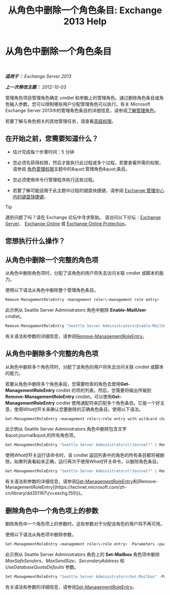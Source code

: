 ﻿---
title: '从角色中删除一个角色条目: Exchange 2013 Help'
TOCTitle: 从角色中删除一个角色条目
ms:assetid: 4736367a-750f-44d3-8a20-5149bd35e9ff
ms:mtpsurl: https://technet.microsoft.com/zh-cn/library/Dd297947(v=EXCHG.150)
ms:contentKeyID: 50490463
ms.date: 05/21/2018
mtps_version: v=EXCHG.150
ms.translationtype: MT
---

# 从角色中删除一个角色条目

 

_**适用于：** Exchange Server 2013_

_**上一次修改主题：** 2012-10-03_

管理角色项目管理角色确定 cmdlet 和参数上的管理角色。通过删除角色条目或角色输入参数，您可以限制哪些用户分配管理角色可以执行。有关 Microsoft Exchange Server 2013中的管理角色条目的详细信息，请参阅[了解管理角色](understanding-management-roles-exchange-2013-help.md)。

若要了解与角色相关的其他管理任务，请查看[高级权限](advanced-permissions-exchange-2013-help.md)。

## 在开始之前，您需要知道什么？

  - 估计完成每个步骤时间：5 分钟

  - 您必须先获得权限，然后才能执行此过程或多个过程。若要查看所需的权限，请参阅 [角色管理权限](role-management-permissions-exchange-2013-help.md)主题中的\&quot;管理角色\&quot;条目。

  - 您必须使用命令行管理程序执行这些过程。

  - 若要了解可能适用于此主题中过程的键盘快捷键，请参阅 [Exchange 管理中心内的键盘快捷键](keyboard-shortcuts-in-the-exchange-admin-center-exchange-online-protection-help.md)。

> [!TIP]  
> 遇到问题了吗？请在 Exchange 论坛中寻求帮助。 请访问以下论坛：<a href="https://go.microsoft.com/fwlink/p/?linkid=60612">Exchange Server</a>、 <a href="https://go.microsoft.com/fwlink/p/?linkid=267542">Exchange Online</a> 或 <a href="https://go.microsoft.com/fwlink/p/?linkid=285351">Exchange Online Protection</a>。


## 您想执行什么操作？

## 从角色中删除一个完整的角色项

从角色中删除角色项时，分配了该角色的用户将失去访问关联 cmdlet 或脚本的能力。

使用以下语法从角色中删除整个管理角色条目。

```powershell
Remove-ManagementRoleEntry <management role>\<management role entry>
```

此示例从 Seattle Server Administrators 角色中删除 **Enable-MailUser** cmdlet。

```powershell
Remove-ManagementRoleEntry "Seattle Server Administrators\Enable-MailUser"
```

有关语法和参数的详细信息，请参阅[Remove-ManagementRoleEntry](https://technet.microsoft.com/zh-cn/library/dd351187\(v=exchg.150\))。

## 从角色中删除多个完整的角色项

从角色中删除多个角色项时，分配了该角色的用户将失去访问关联 cmdlet 或脚本的能力。

若要从角色中删除多个角色条目，您需要检索的角色去使用**Get-ManagementRoleEntry** cmdlet 的项的列表。然后，您需要将输出传输到**Remove-ManagementRoleEntry** cmdlet。可以使用**Get-ManagementRoleEntry** cmdlet 使用通配符来匹配多个角色条目。它是一个好主意，使用*WhatIf*开关来确认您要删除的正确角色条目。使用以下语法。

```powershell
Get-ManagementRoleEntry <management role>\<role entry with wildcard character> | Remove-ManagementRoleEntry -WhatIf
```

此示例从 Seattle Server Administrators 角色中删除包含文字\&quot;journal\&quot;的所有角色项。

```powershell
Get-ManagementRoleEntry "Seattle Server Administrators\*Journal*" | Remove-ManagementRoleEntry -WhatIf
```

使用*WhatIf*开关运行该命令时，该 cmdlet 返回列表中的角色的所有条目都将被删除。如果列表看起来正确，运行再次不使用*WhatIf*开关命令，以删除角色条目。

```powershell
Get-ManagementRoleEntry "Seattle Server Administrators\*Journal*" | Remove-ManagementRoleEntry
```

有关语法和参数的详细信息，请参阅[Get-ManagementRoleEntry](https://technet.microsoft.com/zh-cn/library/dd335210\(v=exchg.150\))和[Remove-ManagementRoleEntry](https://technet.microsoft.com/zh-cn/library/dd351187\(v=exchg.150\))。

## 删除角色中一个角色项上的参数

删除角色中一个角色项上的参数时，这些参数对于分配该角色的用户将不再可用。

使用以下语法从角色项中删除参数。

```powershell
Set-ManagementRoleEntry <management role>\<role entry> -Parameters <parameter 1>,<parameter 2...> -RemoveParameter
```

此示例从 Seattle Server Administrators 角色上的 **Set-Mailbox** 角色项中删除 *MaxSafeSenders*、*MaxSendSize*、*SecondaryAddress* 和 *UseDatabaseQuotaDefaults* 参数。

```powershell
Set-ManagementRoleEntry "Seattle Server Administrators\Set-Mailbox" -Parameters MaxSafeSenders,MaxSendSize,SecondaryAddress,UseDatabaseQuotaDefaults -RemoveParameter
```

有关语法和参数的详细信息，请参阅[Set-ManagementRoleEntry](https://technet.microsoft.com/zh-cn/library/dd351162\(v=exchg.150\))。

